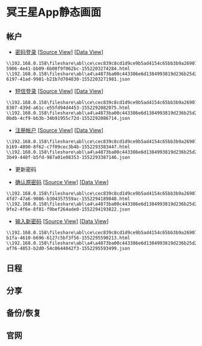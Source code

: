 # 冥王星App静态画面

## 帐户
* [密码登录](https://www.guobaa.com/fdd/thymeleaf/9723/json/9722) [[Source View](https://xiaoji.guobaa.com/abl/store/local/getContent/9723)] [[Data View](https://xiaoji.guobaa.com/abl/store/local/getContent/9722)]
```
\\192.168.0.158\fileshare\abl\ce\cec839c8cd1d9ce9b5ad4154c65bb3b9a26907f7a44edd90e5c2c1db81e515bb\a7cfb9fe-5906-4e41-bb09-6b08f9f062bc-1552203274284.html
\\192.168.0.158\fileshare\abl\a4\a4873ba00c443386e6d1384993819d236b25d20c7656c34f619c1ee09ad64cc7\43426716-6197-41ad-9981-b21b7d704830-1552203271981.json
```
* [短信登录](https://www.guobaa.com/fdd/thymeleaf/9724/json/9725) [[Source View](https://xiaoji.guobaa.com/abl/store/local/getContent/9724)] [[Data View](https://xiaoji.guobaa.com/abl/store/local/getContent/9725)]
```
\\192.168.0.158\fileshare\abl\ce\cec839c8cd1d9ce9b5ad4154c65bb3b9a26907f7a44edd90e5c2c1db81e515bb\42a0155e-8307-439d-a61c-e55fd94d4453-1552292082075.html
\\192.168.0.158\fileshare\abl\a4\a4873ba00c443386e6d1384993819d236b25d20c7656c34f619c1ee09ad64cc7\152849b7-0bdb-4cf9-bb3b-34b91955c72d-1552292086714.json
```
* [注册帐户](https://www.guobaa.com/fdd/thymeleaf/9726/json/9727) [[Source View](https://xiaoji.guobaa.com/abl/store/local/getContent/9726)] [[Data View](https://xiaoji.guobaa.com/abl/store/local/getContent/9727)]
```
\\192.168.0.158\fileshare\abl\ce\cec839c8cd1d9ce9b5ad4154c65bb3b9a26907f7a44edd90e5c2c1db81e515bb\3396cf9e-b169-4890-8f62-c7f09cec3b4b-1552293383447.html
\\192.168.0.158\fileshare\abl\a4\a4873ba00c443386e6d1384993819d236b25d20c7656c34f619c1ee09ad64cc7\99c2932d-3b49-448f-b5fd-987a01e08353-1552293387146.json
```
* 更新密码

 * [确认原密码](https://www.guobaa.com/fdd/thymeleaf/9728/json/9729) [[Source View](https://xiaoji.guobaa.com/abl/store/local/getContent/9728)] [[Data View](https://xiaoji.guobaa.com/abl/store/local/getContent/9729)]
```
\\192.168.0.158\fileshare\abl\ce\cec839c8cd1d9ce9b5ad4154c65bb3b9a26907f7a44edd90e5c2c1db81e515bb\c64f654b-4fd7-47a6-9086-b304357559ac-1552294189848.html
\\192.168.0.158\fileshare\abl\a4\a4873ba00c443386e6d1384993819d236b25d20c7656c34f619c1ee09ad64cc7\1017e00a-9fe2-4f6e-8f81-f9bef264ade0-1552294193822.json
```
 * [输入新密码](https://www.guobaa.com/fdd/thymeleaf/9730/json/9731) [[Source View](https://xiaoji.guobaa.com/abl/store/local/getContent/9730)] [[Data View](https://xiaoji.guobaa.com/abl/store/local/getContent/9731)]
```
\\192.168.0.158\fileshare\abl\ce\cec839c8cd1d9ce9b5ad4154c65bb3b9a26907f7a44edd90e5c2c1db81e515bb\35b2b467-b1fa-4610-b696-6127c5bf3f56-1552295590213.html
\\192.168.0.158\fileshare\abl\a4\a4873ba00c443386e6d1384993819d236b25d20c7656c34f619c1ee09ad64cc7\a7b04933-af76-4853-b2d0-54c0644042f3-1552295593499.json
```

## 日程

## 分享

## 备份/恢复

## 官网
